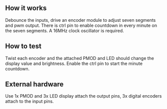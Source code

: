 <!---

This file is used to generate your project datasheet. Please fill in the information below and delete any unused
sections.

You can also include images in this folder and reference them in the markdown. Each image must be less than
512 kb in size, and the combined size of all images must be less than 1 MB.
-->

## How it works

Debounce the inputs, drive an encoder module to adjust seven segments and pwm output. There is ctrl pin to enable countdown in every minute on the seven segments. A 16MHz clock oscillator is required.

## How to test

Twist each encoder and the attached PMOD and LED should change the display value and brightness. Enable the ctrl pin to start the minute countdown.

## External hardware

Use 1x PMOD and 3x LED display attach the output pins, 3x digital encoders attach to the input pins.
